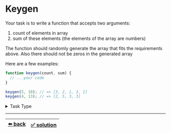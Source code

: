 # Keygen

Your task is to write a function that accepts two arguments:
1. count of elements in array
2. sum of these elements (the elements of the array are numbers)

The function should randomly generate the array that fits the requirements above. Also there should not be zeros in the generated array

Here are a few examples:

```js
function keygen(count, sum) {
  // ...your code
}

keygen(5, 10); // => [3, 2, 1, 3, 1]
keygen(4, 13); // => [2, 5, 3, 3]
```

<details>

<summary>Task Type</summary>

This is more of a numbers task type than any of the array task types

</details>

---

| [:arrow_left: back](../README.md) | [:white_check_mark: solution](./solution.js) |
| :---: | :---: |
